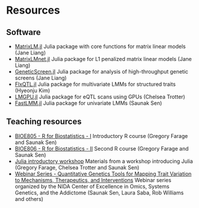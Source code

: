 # Resources

## Software
- [MatrixLM.jl](https://github.com/senresearch/matrixLM.jl) Julia
  package with core functions for matrix linear models (Jane Liang)
- [MatrixLMnet.jl](https://github.com/senresearch/matrixLMnet.jl)
  Julia package for L1 penalized matrix linear models (Jane Liang)
- [GeneticScreen.jl](https://github.com/senresearch/GeneticScreen.jl)
  Julia package for analysis of high-throughput genetic screens (Jane
  Liang)
- [FlxQTL.jl](https://github.com/hkim89/FlxQTL.jl) Julia package for
  multivariate LMMs for structured traits (Hyeonju Kim)
- [LMGPU.jl](https://github.com/senresearch/LMGPU.jl) Julia package
  for eQTL scans using GPUs (Chelsea Trotter)
- [FastLMM.jl](https://github.com/sens/FastLMM.jl) Julia package for
  univariate LMMs (Saunak Sen)

## Teaching resources
- [BIOE805 - R for Biostatistics - I](https://senresearch.github.io/bioe805)
  Introductory R course (Gregory Farage and Saunak Sen)
- [BIOE806 - R for Biostatistics - II](https://senresearch.github.io/bioe806)
  Second R course (Gregory Farage and Saunak Sen)
- [Julia introductory workshop](https://github.com/senresearch/julia-intro-docs)
  Materials from a workshop introducing Julia (Gregory Farage, Chelsea
  Trotter and Saunak Sen)
- [Webinar Series - Quantitative Genetics Tools for Mapping Trait Variation to Mechanisms, Therapeutics, and Interventions](https://opar.io/training/osga-webinar-series-2020.html) Webinar series organized by the NIDA Center of Excellence in Omics, Systems Genetics, and the Addictome (Saunak Sen, Laura Saba, Rob Williams and others)
  


  
